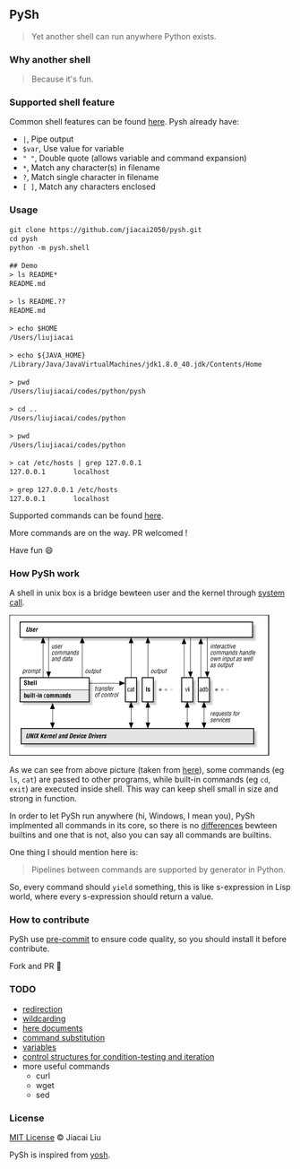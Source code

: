 ## PySh

> Yet another shell can run anywhere Python exists.

### Why another shell

> Because it's fun.

### Supported shell feature

Common shell features can be found [here](http://www.tldp.org/LDP/intro-linux/html/x12120.html). Pysh already have:

- `|`, Pipe output
- `$var`, Use value for variable
- `" "`, Double quote (allows variable and command expansion)
- `*`, Match any character(s) in filename
- `?`, Match single character in filename
- `[ ]`, Match any characters enclosed


### Usage

```
git clone https://github.com/jiacai2050/pysh.git
cd pysh
python -m pysh.shell

## Demo
> ls README*
README.md

> ls README.??
README.md

> echo $HOME
/Users/liujiacai

> echo ${JAVA_HOME}
/Library/Java/JavaVirtualMachines/jdk1.8.0_40.jdk/Contents/Home

> pwd
/Users/liujiacai/codes/python/pysh

> cd ..
/Users/liujiacai/codes/python

> pwd
/Users/liujiacai/codes/python

> cat /etc/hosts | grep 127.0.0.1
127.0.0.1       localhost

> grep 127.0.0.1 /etc/hosts
127.0.0.1       localhost
```

Supported commands can be found [here](./pysh/builtins).

More commands are on the way. PR welcomed !

Have fun 😄

### How PySh work

A shell in unix box is a bridge bewteen user and the kernel through [system call](https://en.wikipedia.org/wiki/System_call).

![how unix shell work](./assets/unix_shell.gif)

As we can see from above picture (taken from [here](http://docstore.mik.ua/orelly/unix/upt/ch01_02.htm#UPT-ART-1002-FIG-0)), some commands (eg `ls`, `cat`) are passed to other programs, while built-in commands (eg `cd`, `exit`) are executed inside shell. This way can keep shell small in size and strong in function.

In order to let PySh run anywhere (hi, Windows, I mean you), PySh implmented all commands in its core, so there is no [differences](http://unix.stackexchange.com/questions/11454/what-is-the-difference-between-a-builtin-command-and-one-that-is-not) bewteen builtins and one that is not, also you can say all commands are builtins.

One thing I should mention here is:

> Pipelines between commands are supported by generator in Python.

So, every command should `yield` something, this is like s-expression in Lisp world, where every s-expression should return a value.

### How to contribute

PySh use [pre-commit](http://pre-commit.com/) to ensure code quality, so you should install it before contribute.

Fork and PR 🍺

### TODO

- [redirection](https://en.wikipedia.org/wiki/Redirection_%28computing%29)
- [wildcarding](https://en.wikipedia.org/wiki/Wildcard_character)
- [here documents](https://en.wikipedia.org/wiki/Here_document)
- [command substitution](https://en.wikipedia.org/wiki/Command_substitution)
- [variables](https://en.wikipedia.org/wiki/Variable_%28programming%29)
- [control structures for condition-testing and iteration](https://en.wikipedia.org/wiki/Control_flow)
- more useful commands
    - curl
    - wget
    - sed

### License

[MIT License](http://liujiacai.net/license/MIT.html?year=2016) © Jiacai Liu

PySh is inspired from [yosh](https://github.com/supasate/yosh).
